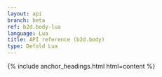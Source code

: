 ```yaml
---
layout: api
branch: beta
ref: b2d.body-lua
language: Lua
title: API reference (b2d.body)
type: Defold Lua
---
```

{% include anchor_headings.html html=content %}